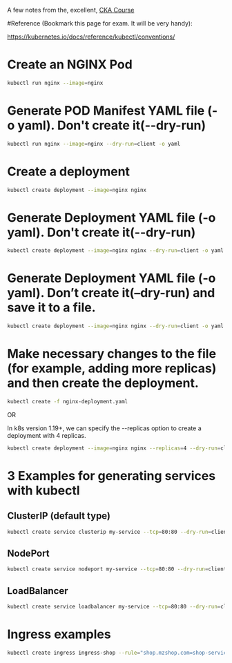 A few notes from the, excellent, [CKA Course](https://www.udemy.com/course/certified-kubernetes-administrator-with-practice-tests/)

#Reference (Bookmark this page for exam. It will be very handy):

https://kubernetes.io/docs/reference/kubectl/conventions/

# Create an NGINX Pod

```bash
kubectl run nginx --image=nginx
```

# Generate POD Manifest YAML file (-o yaml). Don't create it(--dry-run)

```bash
kubectl run nginx --image=nginx --dry-run=client -o yaml
```

# Create a deployment

```bash
kubectl create deployment --image=nginx nginx
```

# Generate Deployment YAML file (-o yaml). Don't create it(--dry-run)

```bash
kubectl create deployment --image=nginx nginx --dry-run=client -o yaml
```

# Generate Deployment YAML file (-o yaml). Don’t create it(–dry-run) and save it to a file.

```bash
kubectl create deployment --image=nginx nginx --dry-run=client -o yaml > nginx-deployment.yaml
```

# Make necessary changes to the file (for example, adding more replicas) and then create the deployment.

```bash
kubectl create -f nginx-deployment.yaml
```

OR

In k8s version 1.19+, we can specify the --replicas option to create a deployment with 4 replicas.

```bash
kubectl create deployment --image=nginx nginx --replicas=4 --dry-run=client -o yaml > nginx-deployment.yaml
```

# 3 Examples for generating services with kubectl

## ClusterIP (default type)

```bash
kubectl create service clusterip my-service --tcp=80:80 --dry-run=client -o yaml
```

## NodePort

```bash
kubectl create service nodeport my-service --tcp=80:80 --dry-run=client -o yaml
```

## LoadBalancer

```bash
kubectl create service loadbalancer my-service --tcp=80:80 --dry-run=client -o yaml
```

# Ingress examples

```bash
kubectl create ingress ingress-shop --rule="shop.mzshop.com=shop-service:80"
```
